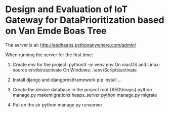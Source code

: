 # Design and Evaluation of IoT Gateway for DataPrioritization based on Van Emde Boas Tree

The server is at: http://aedheaps.pythonanywhere.com/admin/

When running the server for the first time:

1. Create env for the project:
     python3 -m venv env
     On macOS and Linux:
     source env/bin/activate
     On Windows:
     .\env\Scripts\activate
   
2. Install django and djangorestframework
  pip install ...
  
3. Create the device database
   in the project root (AED\heaps)
   python manage.py makemigrations heaps_server
   python manage.py migrate
  
4. Put on the air
  python manage.py runserver

